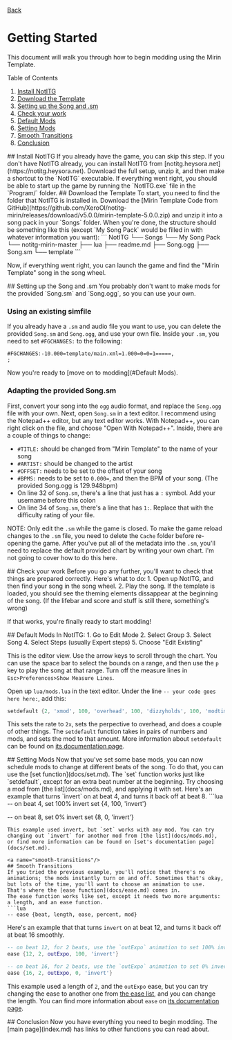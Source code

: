 [Back](index.md)
# Getting Started
This document will walk you through how to begin modding using the Mirin Template.

Table of Contents
1. [Install NotITG](#install-notitg)
2. [Download the Template](#download-the-template)
3. [Setting up the Song and .sm](#song-setup)
4. [Check your work](#check-your-work)
5. [Default Mods](#default-mods)
6. [Setting Mods](#setting-mods)
7. [Smooth Transitions](smooth-transitions)
8. [Conclusion](#conclusion)

<a name="install-notitg"/>
## Install NotITG
If you already have the game, you can skip this step.
If you don't have NotITG already, you can install NotITG from [notitg.heysora.net](https://notitg.heysora.net).
Download the full setup, unzip it, and then make a shortcut to the `NotITG` executable.
If everything went right, you should be able to start up the game by running the `NotITG.exe` file in the `Program/` folder.

<a name="download-the-template"/>
## Download the Template
To start, you need to find the folder that NotITG is installed in.
Download the [Mirin Template Code from GitHub](https://github.com/XeroOl/notitg-mirin/releases/download/v5.0.0/mirin-template-5.0.0.zip) and unzip it into a song pack in your `Songs` folder.
When you're done, the structure should be something like this (except `My Song Pack` would be filled in with whatever information you want):
```
NotITG
└── Songs
    └── My Song Pack
        └── notitg-mirin-master
            ├── lua
            ├── readme.md
            ├── Song.ogg
            ├── Song.sm
            └── template
```

Now, if everything went right, you can launch the game and find the "Mirin Template" song in the song wheel.

<a name="song-setup"/>
## Setting up the Song and .sm
You probably don't want to make mods for the provided `Song.sm` and `Song.ogg`, so you can use your own.

### Using an existing simfile
If you already have a `.sm` and audio file you want to use, you can delete the provided `Song.sm` and `Song.ogg`, and use your own file.
Inside your `.sm`, you need to set `#FGCHANGES:` to the following:
```
#FGCHANGES:-10.000=template/main.xml=1.000=0=0=1=====,
;
```
Now you're ready to [move on to modding](#Default Mods).

### Adapting the provided Song.sm
First, convert your song into the `ogg` audio format, and replace the `Song.ogg` file with your own.
Next, open `Song.sm` in a text editor. I recommend using the Notepad++ editor, but any text editor works. With Notepad++, you can right click on the file, and choose "Open With Notepad++".
Inside, there are a couple of things to change:
* `#TITLE:` should be changed from "Mirin Template" to the name of your song
* `#ARTIST:` should be changed to the artist
* `#OFFSET:` needs to be set to the offset of your song
* `#BPMS:` needs to be set to `0.000=`, and then the BPM of your song. (The provided Song.ogg is 129.948bpm)
* On line 32 of `Song.sm`, there's a line that just has a `:` symbol. Add your username before this colon
* On line 34 of `Song.sm`, there's a line that has `1:`. Replace that with the difficulty rating of your file.

NOTE: Only edit the `.sm` while the game is closed. To make the game reload changes to the `.sm` file, you need to delete the `Cache` folder before re-opening the game.
After you've put all of the metadata into the `.sm`, you'll need to replace the default provided chart by writing your own chart. I'm not going to cover how to do this here.

<a name="check-your-work"/>
## Check your work
Before you go any further, you'll want to check that things are prepared correctly.
Here's what to do:
1. Open up NotITG, and then find your song in the song wheel.
2. Play the song. If the template is loaded, you should see the theming elements dissappear at the beginning of the song. (If the lifebar and score and stuff is still there, something's wrong)

If that works, you're finally ready to start modding!

<a name="default-mods"/>
## Default Mods
In NotITG:
1. Go to Edit Mode
2. Select Group
3. Select Song
4. Select Steps (usually Expert steps)
5. Choose "Edit Existing"

This is the editor view. Use the arrow keys to scroll through the chart. You can use the space bar to select the bounds on a range, and then use the `p` key to play the song at that range. 
Turn off the measure lines in `Esc>Preferences>Show Measure Lines`.

Open up `lua/mods.lua` in the text editor.
Under the line `-- your code goes here here:`, add this:
```lua
setdefault {2, 'xmod', 100, 'overhead', 100, 'dizzyholds', 100, 'modtimer'}
```
This sets the rate to `2x`, sets the perpective to overhead, and does a couple of other things.
The `setdefault` function takes in pairs of numbers and mods, and sets the mod to that amount.
More information about `setdefault` can be found on [its documentation page](docs/setdefault.md).

<a name="setting-mods"/>
## Setting Mods
Now that you've set some base mods, you can now schedule mods to change at different beats of the song. To do that, you can use the [set function](docs/set.md).
The `set` function works just like `setdefault`, except for an extra beat number at the beginning.
Try choosing a mod from [the list](docs/mods.md), and applying it with set.
Here's an example that turns `invert` on at beat 4, and turns it back off at beat 8.
```lua
-- on beat 4, set 100% invert
set {4, 100, 'invert'}

-- on beat 8, set 0% invert
set {8, 0, 'invert'}
```
This example used invert, but `set` works with any mod. You can try changing out `invert` for another mod from [the list](docs/mods.md), or find more information can be found on [set's documentation page](docs/set.md).

<a name="smooth-transitions"/>
## Smooth Transitions
If you tried the previous example, you'll notice that there's no animations; the mods instantly turn on and off. Sometimes that's okay, but lots of the time, you'll want to choose an animation to use.
That's where the [ease function](docs/ease.md) comes in.
The ease function works like set, except it needs two more arguments: a length, and an ease function.
```lua
-- ease {beat, length, ease, percent, mod}
```
Here's an example that that turns `invert` on at beat 12, and turns it back off at beat 16 smoothly.
```lua
-- on beat 12, for 2 beats, use the `outExpo` animation to set 100% invert
ease {12, 2, outExpo, 100, 'invert'}

-- on beat 16, for 2 beats, use the `outExpo` animation to set 0% invert
ease {16, 2, outExpo, 0, 'invert'}
```
This example used a length of `2`, and the `outExpo` ease, but you can try changing the ease to another one from [the ease list](docs/eases.md), and you can change the length.
You can find more information about `ease` on [its documentation page](docs/ease.md).

<a name="conclusion"/>
## Conclusion
Now you have everything you need to begin modding. The [main page](index.md) has links to other functions you can read about.
